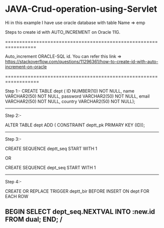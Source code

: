 # JAVA-Crud-operation-using-Servlet

Hi in this example I have use oracle database with table Name => emp 

Steps to create id with AUTO_INCREMENT on Oracle 11G.

=================================================================

Auto_increment  ORACLE-SQL  id.
You can refer this link => https://stackoverflow.com/questions/11296361/how-to-create-id-with-auto-increment-on-oracle

==================================================================

Step 1:-
CREATE TABLE dept (
  ID  NUMBER(10) NOT NULL,
  name VARCHAR2(50) NOT NULL,
  password VARCHAR2(50) NOT NULL,
  email VARCHAR2(50) NOT NULL,
  country VARCHAR2(50) NOT NULL);
  
------------------------------------------------------------------  

Step 2:-

ALTER TABLE dept ADD (
  CONSTRAINT deptt_pk PRIMARY KEY (ID));

-------------------------------------------------------------------
Step 3:-

CREATE SEQUENCE deptt_seq START WITH 1

OR

CREATE SEQUENCE dept_seq START WITH 1

------------------------------------------------------------------

Step 4:-

CREATE OR REPLACE TRIGGER deptt_bir 
BEFORE INSERT ON dept
FOR EACH ROW

BEGIN
  SELECT dept_seq.NEXTVAL
  INTO   :new.id
  FROM   dual;
END;
/
--------------------------------------------------------------------
